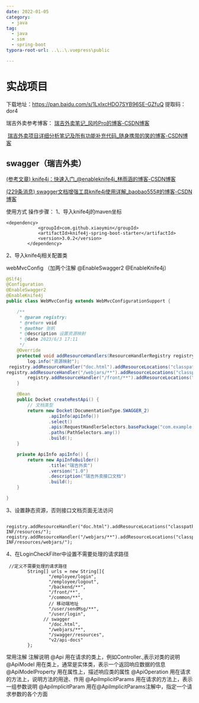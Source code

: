```yaml
---
date: 2022-01-05
category:
  - java
tag:
  - java
  - ssm
  - spring-boot
typora-root-url: ..\..\.vuepress\public

---
```




# 实战项目

 下载地址：https://pan.baidu.com/s/1LxIxcHDO7SYB96SE-GZfuQ
提取码：dor4 

瑞吉外卖参考博客： [ 瑞吉外卖笔记_风吟Pro的博客-CSDN博客](https://blog.csdn.net/weixin_46906696/article/details/125040457) 

​                                   [瑞吉外卖项目详细分析笔记及所有功能补充代码_随身携带的笑的博客-CSDN博客](https://blog.csdn.net/giveupgivedown/article/details/128708122?csdn_share_tail={"type"%3A"blog"%2C"rType"%3A"article"%2C"rId"%3A"128708122"%2C"source"%3A"giveupgivedown"}) 

## swagger（瑞吉外卖）

 [(参考文章) knife4j：快速入门_@enableknife4j_林雨涵的博客-CSDN博客](https://blog.csdn.net/qq_43718048/article/details/121331567) 

 [(229条消息) swagger文档增强工具knife4j使用详解_baobao555#的博客-CSDN博客](https://blog.csdn.net/weixin_45070175/article/details/122252918) 

使用方式
操作步骤：
1、导入knife4j的maven坐标

```
<dependency>
			<groupId>com.github.xiaoymin</groupId>
			<artifactId>knife4j-spring-boot-starter</artifactId>
			<version>3.0.2</version>
		</dependency>
```

2、导入knife4j相关配置类

webMvcConfig （加两个注解  @EnableSwagger2  @EnableKnife4j）

```java
@Slf4j
@Configuration
@EnableSwagger2
@EnableKnife4j
public class WebMvcConfig extends WebMvcConfigurationSupport {

	/**
     * @param registry:
     * @return void
     * @author 张帆
     * @description 设置资源映射
     * @date 2023/6/3 17:11
     */
    @Override
    protected void addResourceHandlers(ResourceHandlerRegistry registry) {
        log.info("资源映射");
 registry.addResourceHandler("doc.html").addResourceLocations("classpath:/META-INF/resources/");
registry.addResourceHandler("/webjars/**").addResourceLocations("classpath:/META-INF/resources/webjars/");      registry.addResourceHandler("/backend/**").addResourceLocations("classpath:/backend/");
        registry.addResourceHandler("/front/**").addResourceLocations("classpath:/front/");
    }

    @Bean
    public Docket createRestApi() {
        // 文档类型
        return new Docket(DocumentationType.SWAGGER_2)
                .apiInfo(apiInfo())
                .select()
                .apis(RequestHandlerSelectors.basePackage("com.example.reggie.demo.controller"))
                .paths(PathSelectors.any())
                .build();
    }

    private ApiInfo apiInfo() {
        return new ApiInfoBuilder()
                .title("瑞吉外卖")
                .version("1.0")
                .description("瑞吉外卖接口文档")
                .build();
    }

}

```

3、设置静态资源，否则接口文档页面无法访问

```
 registry.addResourceHandler("doc.html").addResourceLocations("classpath:/META-INF/resources/");
registry.addResourceHandler("/webjars/**").addResourceLocations("classpath:/META-INF/resources/webjars/");
```

4、在LoginCheckFilter中设置不需要处理的请求路径

```
 //定义不需要处理的请求路径
        String[] urls = new String[]{
                "/employee/login",
                "/employee/logout",
                "/backend/**",
                "/front/**",
                "/common/**",
                // 移动端地址
                "/user/sendMsg/**",
                "/user/login",
              // swagger
                "/doc.html",
                "/webjars/**",
                "/swagger/resources",
                "v2/api-docs"
        };
```

常用注解
注解说明
@Api                             用在请求的类上，例如Controller.,表示对类的说明
@ApiModel                  用在类上，通常是实体类，表示一个返回响应数据的信息
@ApiModelProperty   用在属性上，描述响应类的属性
@ApiOperation           用在请求的方法上，说明方法的用途、作用
@ApilmplicitParams   用在请求的方法上，表示一组参数说明
@ApilmplicitParam     用在@ApilmplicitParams注解中，指定一个请求参数的各个方面